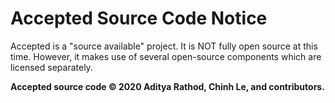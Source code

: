 # Accepted Source Code Notice
Accepted is a "source available" project. It is NOT fully open source at this time. However, it makes use of several open-source components which are licensed separately.

**Accepted source code &copy; 2020 Aditya Rathod, Chinh Le, and contributors.**
